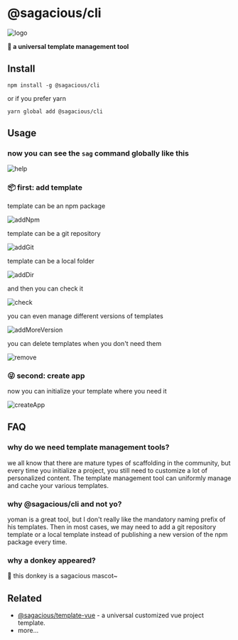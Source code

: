 # @sagacious/cli

![logo](https://sagacious-1300640815.cos.ap-beijing.myqcloud.com/Donkey_128px_1082061_easyicon.net.ico)

**🐎 a universal template management tool**

## Install

`npm install -g @sagacious/cli`

or if you prefer yarn

`yarn global add @sagacious/cli`

## Usage

### **now you can see the `sag` command globally like this**

![help](https://sagacious-1300640815.cos.ap-beijing.myqcloud.com/help.gif)

### **📦 first: add template**

template can be an npm package

![addNpm](https://sagacious-1300640815.cos.ap-beijing.myqcloud.com/addNpm.gif)

template can be a git repository

![addGit](https://sagacious-1300640815.cos.ap-beijing.myqcloud.com/addGit.gif)

template can be a local folder

![addDir](https://sagacious-1300640815.cos.ap-beijing.myqcloud.com/addDir.gif)

and then you can check it

![check](https://sagacious-1300640815.cos.ap-beijing.myqcloud.com/check.gif)

you can even manage different versions of templates

![addMoreVersion](https://sagacious-1300640815.cos.ap-beijing.myqcloud.com/addMoreVersion.gif)

you can delete templates when you don't need them

![remove](https://sagacious-1300640815.cos.ap-beijing.myqcloud.com/remove.gif)

### **😜 second: create app**

 now you can initialize your template where you need it

![createApp](https://sagacious-1300640815.cos.ap-beijing.myqcloud.com/createApp.gif)

## FAQ

### why do we need template management tools?

we all know that there are mature types of scaffolding in the community, but every time you initialize a project, you still need to customize a lot of personalized content. The template management tool can uniformly manage and cache your various templates.

### why @sagacious/cli and not yo?

yoman is a great tool, but I don't really like the mandatory naming prefix of his templates. Then in most cases, we may need to add a git repository template or a local template instead of publishing a new version of the npm package every time.

### why a donkey appeared?

🐴 this donkey is a sagacious mascot~

## Related

- [@sagacious/template-vue](https://www.npmjs.com/package/@sagacious/template-vue)  - a universal customized vue project template.
- more...